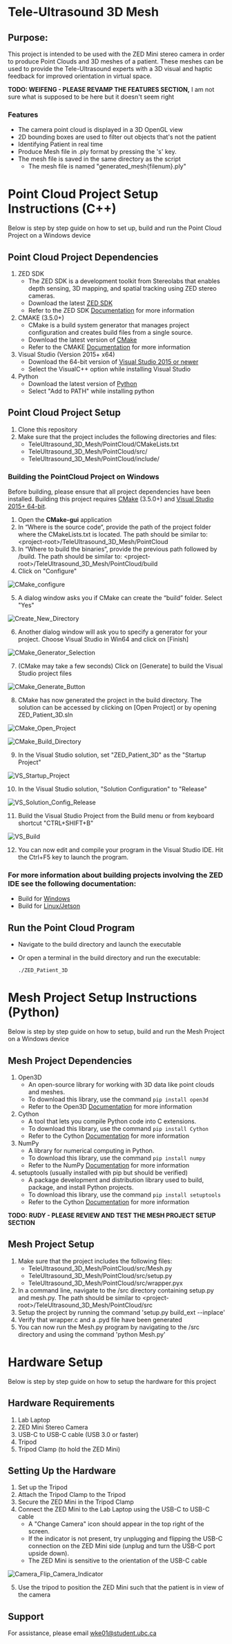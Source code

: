 # Tele-Ultrasound 3D Mesh

## Purpose: 
This project is intended to be used with the ZED Mini stereo camera in order to produce Point Clouds and 3D meshes of a patient. These meshes can be used to provide the Tele-Ultrasound experts with a 3D visual and haptic feedback for improved orientation in virtual space.

**TODO: WEIFENG - PLEASE REVAMP THE FEATURES SECTION,** I am not sure what is supposed to be here but it doesn't seem right
### Features
 - The camera point cloud is displayed in a 3D OpenGL view
 - 2D bounding boxes are used to filter out objects that's not the patient
 - Identifying Patient in real time
 - Produce Mesh file in .ply format by pressing the 's' key.
 - The mesh file is saved in the same directory as the script
	- The mesh file is named "generated_mesh{filenum}.ply"

# Point Cloud Project Setup Instructions (C++)
Below is step by step guide on how to set up, build and run the Point Cloud Project on a Windows device

## Point Cloud Project Dependencies
1. ZED SDK
   * The ZED SDK is a development toolkit from Stereolabs that enables depth sensing, 3D mapping, and spatial tracking using ZED stereo cameras.
   * Download the latest [ZED SDK](https://www.stereolabs.com/developers/release/)
   * Refer to the ZED SDK [Documentation](https://www.stereolabs.com/docs/) for more information
2. CMAKE (3.5.0+)
   * CMake is a build system generator that manages project configuration and creates build files from a single source.
   * Download the latest version of [CMake](https://cmake.org/download/)
   * Refer to the CMAKE [Documentation](https://cmake.org/documentation/) for more information
3. Visual Studio (Version 2015+ x64)
   * Download the 64-bit version of [Visual Studio 2015 or newer](https://learn.microsoft.com/en-us/visualstudio/releases/2022/release-notes)
   * Select the VisualC++ option while installing Visual Studio
4. Python
   * Download the latest version of [Python](https://www.python.org/)
   * Select "Add to PATH" while installing python

## Point Cloud Project Setup 
1. Clone this repository
2. Make sure that the project includes the following directories and files:
   * TeleUltrasound_3D_Mesh/PointCloud/CMakeLists.txt
   * TeleUltrasound_3D_Mesh/PointCloud/src/
   * TeleUltrasound_3D_Mesh/PointCloud/include/

### Building the PointCloud Project on Windows
Before building, please ensure that all project dependencies have been installed. Building this project requires [CMake](https://cmake.org/) (3.5.0+) and [Visual Studio 2015+ 64-bit](https://learn.microsoft.com/en-us/visualstudio/releases/2022/release-notes).
 1. Open the **CMake-gui** application
 2. In “Where is the source code“, provide the path of the project folder where the CMakeLists.txt is located. The path should be similar to: \<project-root\>/TeleUltrasound_3D_Mesh/PointCloud
 3. In “Where to build the binaries“, provide the previous path followed by /build. The path should be similar to: \<project-root\>/TeleUltrasound_3D_Mesh/PointCloud/build
 4. Click on "Configure"

![CMake_configure](https://github.com/user-attachments/assets/abc34ed1-9dec-4ba8-9e80-e54f42468e01)

 5. A dialog window asks you if CMake can create the “build” folder. Select "Yes"

![Create_New_Directory](https://github.com/user-attachments/assets/e1bcc2c2-799b-4de1-bf5e-22d0b7ab1aa1)

 6. Another dialog window will ask you to specify a generator for your project. Choose Visual Studio in Win64 and click on [Finish]

![CMake_Generator_Selection](https://github.com/user-attachments/assets/41b7f79d-6789-4163-a902-b3b9758a39b3)

 7. (CMake may take a few seconds) Click on [Generate] to build the Visual Studio project files

![CMake_Generate_Button](https://github.com/user-attachments/assets/8257af76-2d5c-48b5-ac31-15ee1950e3ce)

 8. CMake has now generated the project in the build directory. The solution can be accessed by clicking on [Open Project] or by opening ZED_Patient_3D.sln

![CMake_Open_Project](https://github.com/user-attachments/assets/58faffee-86e2-4de5-a5ae-d88c20a92899)

![CMake_Build_Directory](https://github.com/user-attachments/assets/5f5c11f7-1766-4b45-9eb4-b29e82458c42)

 9. In the Visual Studio solution, set "ZED_Patient_3D" as the "Startup Project"

![VS_Startup_Project](https://github.com/user-attachments/assets/6829fe2d-3347-44c1-9c95-2fd7fab8f576)

10. In the Visual Studio solution, "Solution Configuration" to "Release"

![VS_Solution_Config_Release](https://github.com/user-attachments/assets/06bbd9e3-da4e-4b8c-9fd0-8286eb3c631c)

11. Build the Visual Studio Project from the Build menu or from keyboard shortcut "CTRL+SHIFT+B"

![VS_Build](https://github.com/user-attachments/assets/c1840f6f-8397-4a67-af6e-49e494367c15)

12. You can now edit and compile your program in the Visual Studio IDE. Hit the Ctrl+F5 key to launch the program.

### For more information about building projects involving the ZED IDE see the following documentation:
 - Build for [Windows](https://www.stereolabs.com/docs/app-development/cpp/windows/)
 - Build for [Linux/Jetson](https://www.stereolabs.com/docs/app-development/cpp/linux/)


## Run the Point Cloud Program
- Navigate to the build directory and launch the executable
- Or open a terminal in the build directory and run the executable:

      ./ZED_Patient_3D

# Mesh Project Setup Instructions (Python)
Below is step by step guide on how to setup, build and run the Mesh Project on a Windows device

## Mesh Project Dependencies
1. Open3D
   * An open-source library for working with 3D data like point clouds and meshes.
   * To download this library, use the command `pip install open3d`
   * Refer to the Open3D [Documentation](https://www.open3d.org/docs/release/) for more information
2. Cython
   * A tool that lets you compile Python code into C extensions.
   * To download this library, use the command `pip install Cython`
   * Refer to the Cython [Documentation](https://cython.readthedocs.io/en/latest/) for more information
3. NumPy
   * A library for numerical computing in Python.
   * To download this library, use the command `pip install numpy`
   * Refer to the NumPy [Documentation](https://numpy.org/doc/stable/) for more information
4. setuptools (usually installed with pip but should be verified)
   * A package development and distribution library used to build, package, and install Python projects.
   * To download this library, use the command `pip install setuptools`
   * Refer to the Cython [Documentation](https://setuptools.pypa.io/en/latest/) for more information

**TODO: RUDY - PLEASE REVIEW AND TEST THE MESH PROJECT SETUP SECTION**
## Mesh Project Setup
1. Make sure that the project includes the following files:
   * TeleUltrasound_3D_Mesh/PointCloud/src/Mesh.py
   * TeleUltrasound_3D_Mesh/PointCloud/src/setup.py
   * TeleUltrasound_3D_Mesh/PointCloud/src/wrapper.pyx
2. In a command line, navigate to the /src directory containing setup.py and mesh.py. The path should be similar to \<project-root\>/TeleUltrasound_3D_Mesh/PointCloud/src
3. Setup the project by running the command 'setup.py build_ext --inplace'
4. Verify that wrapper.c and a .pyd file have been generated
5. You can now run the Mesh.py program by navigating to the /src directory and using the command 'python Mesh.py'

# Hardware Setup
Below is step by step guide on how to setup the hardware for this project

## Hardware Requirements
1. Lab Laptop
2. ZED Mini Stereo Camera
3. USB-C to USB-C cable (USB 3.0 or faster)
4. Tripod
5. Tripod Clamp (to hold the ZED Mini)

## Setting Up the Hardware
1. Set up the Tripod
2. Attach the Tripod Clamp to the Tripod
3. Secure the ZED Mini in the Tripod Clamp
4. Connect the ZED Mini to the Lab Laptop using the USB-C to USB-C cable
   * A "Change Camera" icon should appear in the top right of the screen.
   * If the indicator is not present, try unplugging and flipping the USB-C connection on the ZED Mini side (unplug and turn the USB-C port upside down).
   * The ZED Mini is sensitive to the orientation of the USB-C cable

![Camera_Flip_Camera_Indicator](https://github.com/user-attachments/assets/317d9c56-e294-40f0-a2a5-162a4a8c8c1e)

5. Use the tripod to position the ZED Mini such that the patient is in view of the camera

## Support
For assistance, please email wke01@student.ubc.ca
